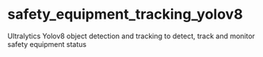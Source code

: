 # safety_equipment_tracking_yolov8
Ultralytics Yolov8 object detection and tracking to detect, track and monitor safety equipment status
